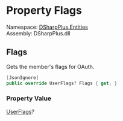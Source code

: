 # Property Flags

Namespace: [DSharpPlus.Entities](DSharpPlus.Entities.md)  
Assembly: DSharpPlus.dll

## <a id="DSharpPlus_Entities_DiscordMember_Flags"></a>Flags

Gets the member's flags for OAuth.

```csharp
[JsonIgnore]
public override UserFlags? Flags { get; }
```

### Property Value

[UserFlags](DSharpPlus.UserFlags.md)?

